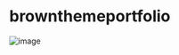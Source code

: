 # brownthemeportfolio
![image](https://user-images.githubusercontent.com/64911590/170948163-81a8ed68-caa9-4fed-8744-58ee75c9e4c3.png)

